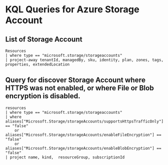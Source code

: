# KQL Queries for Azure Storage Account

## List of Storage Account
```
Resources
| where type == "microsoft.storage/storageaccounts"
| project-away tenantId, managedBy, sku, identity, plan, zones, tags, properties, extendedLocation
```

## Query for discover Storage Account where HTTPS was not enabled, or where File or Blob encryption is disabled.
```
resources
| where type == "microsoft.storage/storageaccounts" 
| where aliases["Microsoft.Storage/storageAccounts/supportsHttpsTrafficOnly"] == "false" 
	or aliases["Microsoft.Storage/storageAccounts/enableFileEncryption"] == "false"
	or aliases["Microsoft.Storage/storageAccounts/enableBlobEncryption"] == "false"
| project name, kind,  resourceGroup, subscriptionId
```

```

```

```

```
